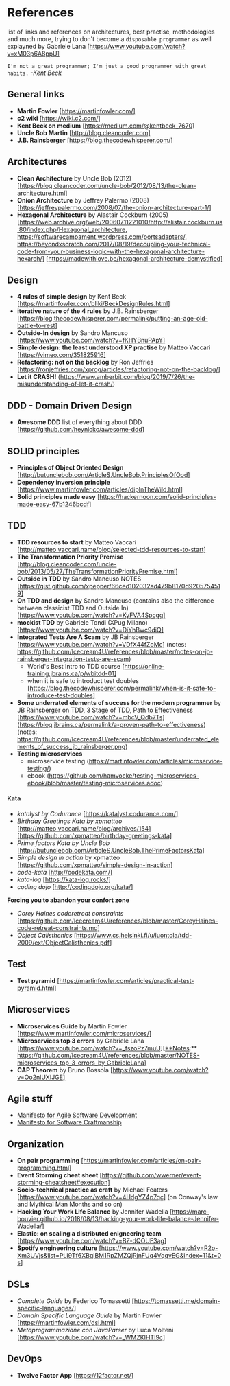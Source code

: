 # References
list of links and references on architectures, best practise, methodologies and much more, trying to don't become a `disposable programmer` as well explayned by Gabriele Lana [https://www.youtube.com/watch?v=xM03p6A8ppU]

`I'm not a great programmer; I'm just a good programmer with great habits.` *-Kent Beck*

## General links
- **Martin Fowler** [https://martinfowler.com/]
- **c2 wiki** [https://wiki.c2.com/]
- **Kent Beck on medium** [https://medium.com/@kentbeck_7670]
- **Uncle Bob Martin** [http://blog.cleancoder.com]
- **J.B. Rainsberger** [https://blog.thecodewhisperer.com/]

## Architectures
- **Clean Architecture** by Uncle Bob (2012) [https://blog.cleancoder.com/uncle-bob/2012/08/13/the-clean-architecture.html]
- **Onion Architecture** by Jeffrey Palermo (2008) [https://jeffreypalermo.com/2008/07/the-onion-architecture-part-1/]
- **Hexagonal Architecture** by Alastair Cockburn (2005) [https://web.archive.org/web/20060711221010/http://alistair.cockburn.us:80/index.php/Hexagonal_architecture, https://softwarecampament.wordpress.com/portsadapters/, https://beyondxscratch.com/2017/08/19/decoupling-your-technical-code-from-your-business-logic-with-the-hexagonal-architecture-hexarch/] [https://madewithlove.be/hexagonal-architecture-demystified]

## Design
- **4 rules of simple design** by Kent Beck [https://martinfowler.com/bliki/BeckDesignRules.html]
- **iterative nature of the 4 rules** by J.B. Rainsberger [https://blog.thecodewhisperer.com/permalink/putting-an-age-old-battle-to-rest]
- **Outside-In design** by Sandro Mancuso [https://www.youtube.com/watch?v=fKHYBnuPApY]
- **Simple design: the least understood XP practise** by Matteo Vaccari [https://vimeo.com/351825916]
- **Refactoring: not on the backlog** by Ron Jeffries [https://ronjeffries.com/xprog/articles/refactoring-not-on-the-backlog/]
- **Let it CRASH!** (https://www.amberbit.com/blog/2019/7/26/the-misunderstanding-of-let-it-crash/)

## DDD - Domain Driven Design
- **Awesome DDD** list of everything about DDD [https://github.com/heynickc/awesome-ddd]

## SOLID principles
- **Principles of Object Oriented Design** [http://butunclebob.com/ArticleS.UncleBob.PrinciplesOfOod]
- **Dependency inversion principle** [https://www.martinfowler.com/articles/dipInTheWild.html]
- **Solid principles made easy** [https://hackernoon.com/solid-principles-made-easy-67b1246bcdf]

## TDD
- **TDD resources to start** by Matteo Vaccari [http://matteo.vaccari.name/blog/selected-tdd-resources-to-start]
- **The Transformation Priority Premise** [http://blog.cleancoder.com/uncle-bob/2013/05/27/TheTransformationPriorityPremise.html]
- **Outside in TDD** by Sandro Mancuso NOTES [https://gist.github.com/xpepper/66ced102032ad479b8170d9205754519]
- **On TDD and design** by Sandro Mancuso (contains also the difference between classicist TDD and Outside In) [https://www.youtube.com/watch?v=KyFVA4Spcgg]
- **mockist TDD** by Gabriele Tondi (XPug Milano) [https://www.youtube.com/watch?v=DiYhBwc9diQ]
- **Integrated Tests Are A Scam** by JB Rainsberger [https://www.youtube.com/watch?v=VDfX44fZoMc] (notes: https://github.com/Icecream4U/references/blob/master/notes-on-jb-rainsberger-integration-tests-are-scam)
  + World's Best Intro to TDD course [https://online-training.jbrains.ca/p/wbitdd-01]
  + when it is safe to introduct test doubles [https://blog.thecodewhisperer.com/permalink/when-is-it-safe-to-introduce-test-doubles]
- **Some underrated elements of success for the modern programmer** by JB Rainsberger on TDD, 3 Stage of TDD, Path to Effectiveness [https://www.youtube.com/watch?v=mbcV_Qdb7Ts] (https://blog.jbrains.ca/permalink/a-proven-path-to-effectiveness) (notes: https://github.com/Icecream4U/references/blob/master/underrated_elements_of_success_jb_rainsberger.png)
- **Testing microservices**
  + microservice testing (https://martinfowler.com/articles/microservice-testing/)
  + ebook (https://github.com/hamvocke/testing-microservices-ebook/blob/master/testing-microservices.adoc)

#### Kata 
- *katalyst by Codurance* [https://katalyst.codurance.com/]
- *Birthday Greetings Kata by xpmatteo* [http://matteo.vaccari.name/blog/archives/154][https://github.com/xpmatteo/birthday-greetings-kata]
- *Prime factors Kata by Uncle Bob* [http://butunclebob.com/ArticleS.UncleBob.ThePrimeFactorsKata]
- *Simple design in action* by xpmatteo [https://github.com/xpmatteo/simple-design-in-action]
- *code-kata* [http://codekata.com/]
- *kata-log* [https://kata-log.rocks/]
- *coding dojo* [http://codingdojo.org/kata/]

**Forcing you to abandon your confort zone**
- *Corey Haines coderetreat constraints* [https://github.com/Icecream4U/references/blob/master/CoreyHaines-code-retreat-constraints.md]
- *Object Calisthenics* [https://www.cs.helsinki.fi/u/luontola/tdd-2009/ext/ObjectCalisthenics.pdf]

## Test
- **Test pyramid** [https://martinfowler.com/articles/practical-test-pyramid.html]

## Microservices
- **Microservices Guide** by Martin Fowler [https://www.martinfowler.com/microservices/]
- **Microservices top 3 errors** by Gabriele Lana [https://www.youtube.com/watch?v=_fszoPz7muU][**Notes:** https://github.com/Icecream4U/references/blob/master/NOTES-microservices_top_3_errors_by_GabrieleLana]
- **CAP Theorem** by Bruno Bossola [https://www.youtube.com/watch?v=Oo2nlUXIJGE]

## Agile stuff
- [Manifesto for Agile Software Development](https://agilemanifesto.org/)
- [Manifesto for Software Craftmanship](http://manifesto.softwarecraftsmanship.org/)

## Organization
- **On pair programming** [https://martinfowler.com/articles/on-pair-programming.html]
- **Event Storming cheat sheet** [https://github.com/wwerner/event-storming-cheatsheet#execution]
- **Socio-technical practice as craft** by Michael Featers [https://www.youtube.com/watch?v=4HdgYZ4p7qc] (on Conway's law and Mythical Man Months and so on)
- **Hacking Your Work Life Balance** by Jennifer Wadella [https://marc-bouvier.github.io/2018/08/13/hacking-your-work-life-balance-Jennifer-Wadella/]
- **Elastic: on scaling a distributed enigneering team** [https://www.youtube.com/watch?v=BZ-dQOUF3ag]
- **Spotify engineering culture** [https://www.youtube.com/watch?v=R2o-Xm3UVjs&list=PLi9Tf6XBqiBM1RpZMZQjRjnFUq4VqqvEG&index=11&t=0s]

## DSLs
- *Complete Guide* by Federico Tomassetti [https://tomassetti.me/domain-specific-languages/]
- *Domain Specific Language Guide* by Martin Fowler [https://martinfowler.com/dsl.html]
- *Metaprogrammazione con JavaParser* by Luca Molteni [https://www.youtube.com/watch?v=_WMZKIHTI9c]

## DevOps
- **Twelve Factor App** [https://12factor.net/]
